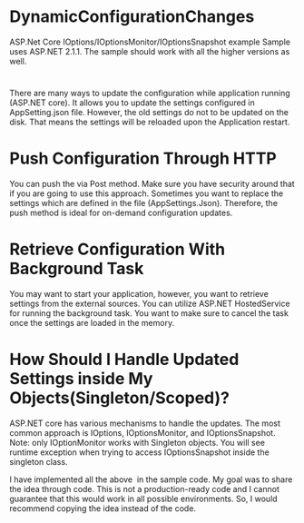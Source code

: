 # DynamicConfigurationChanges
ASP.Net Core IOptions/IOptionsMonitor/IOptionsSnapshot example
Sample uses ASP.NET 2.1.1. The sample should work with all the higher versions as well.
#
There are many ways to update the configuration while application running (ASP.NET core). It allows you to update the settings configured in AppSetting.json file. However, the old settings do not to be updated on the disk.
That means the settings will be reloaded upon the Application restart.

# Push Configuration Through HTTP
You can push the via Post method. Make sure you have security around that if you are going to use this approach. Sometimes you want to replace
the settings which are defined in the file (AppSettings.Json). Therefore, the push method is ideal for on-demand configuration updates.

# Retrieve Configuration With Background Task
You may want to start your application, however, you want to retrieve settings from the external sources. You can utilize ASP.NET HostedService for running the background task.
You want to make sure to cancel the task once the settings are loaded in the memory.

# How Should I Handle Updated Settings inside My Objects(Singleton/Scoped)?
ASP.NET core has various mechanisms to handle the updates. The most common approach is IOptions, IOptionsMonitor, and IOptionsSnapshot. 
Note: only IOptionMonitor works with Singleton objects. You will see runtime exception when trying to access IOptionsSnapshot inside the singleton class.

I have implemented all the above  in the sample code. My goal was to share the idea through code. This is not a production-ready code and I cannot guarantee that this would work in all possible environments.
So, I would recommend copying the idea instead of the code.

